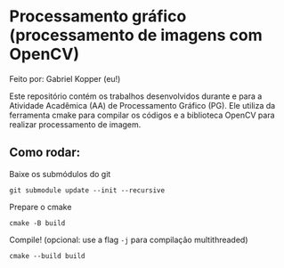# Processamento gráfico (processamento de imagens com OpenCV)

Feito por: Gabriel Kopper (eu!)

Este repositório contém os trabalhos desenvolvidos durante e para a Atividade
Acadêmica (AA) de Processamento Gráfico (PG). Ele utiliza da ferramenta cmake
para compilar os códigos e a biblioteca OpenCV para realizar processamento de
imagem.

## Como rodar:

Baixe os submódulos do git
```
git submodule update --init --recursive
```

Prepare o cmake
```
cmake -B build
```

Compile! (opcional: use a flag `-j` para compilação multithreaded)
```
cmake --build build
```
